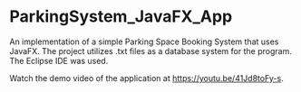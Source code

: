 # ParkingSystem_JavaFX_App
An implementation of a simple Parking Space Booking System that uses JavaFX. The project utilizes .txt files as a database system for the program. The Eclipse IDE was used. 

Watch the demo video of the application at https://youtu.be/41Jd8toFy-s.
